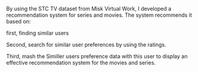 By using the STC TV dataset from Misk Virtual Work, I developed a recommendation system for series and movies. The system recommends it based on:

first, finding similar users

Second, search for similar user preferences by using the ratings.

Third, mash the Similler users preference data with this user to display an effective recommendation system for the movies and series.
